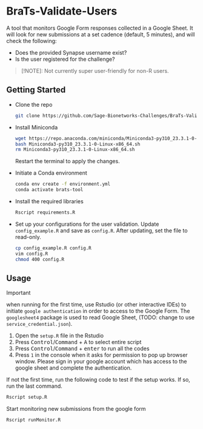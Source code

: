 # BraTs-Validate-Users

A tool that monitors Google Form responses collected in a Google Sheet.
It will look for new submissions at a set cadence (default, 5 minutes),
and will check the following:

- Does the provided Synapse username exist?
- Is the user registered for the challenge?

> [!NOTE]:
> Not currently super user-friendly for non-R users.

## Getting Started

* Clone the repo

    ```bash
    git clone https://github.com/Sage-Bionetworks-Challenges/BraTs-Validate-Users.git
    ```

* Install Miniconda

    ```bash
    wget https://repo.anaconda.com/miniconda/Miniconda3-py310_23.3.1-0-Linux-x86_64.sh
    bash Miniconda3-py310_23.3.1-0-Linux-x86_64.sh
    rm Miniconda3-py310_23.3.1-0-Linux-x86_64.sh
    ```

    Restart the terminal to apply the changes.

* Initiate a Conda environment

    ```bash
    conda env create -f environment.yml
    conda activate brats-tool
    ```

* Install the required libraries

    ```bash
    Rscript requirements.R
    ```

* Set up your configurations for the user validation.  Update `config_example.R` and save as
    `config.R`.  After updating, set the file to read-only.

    ```bash
    cp config_example.R config.R
    vim config.R
    chmod 400 config.R
    ```

## Usage

> [!IMPORTANT]
> when running for the first time, use Rstudio (or other interactive IDEs) to initiate 
> `google authentication` in order to access to the Google Form. The `googlesheet4` 
> package is used to read Google Sheet, (TODO: change to use `service_credential.json`).

1. Open the `setup.R` file in the Rstudio
2. Press <kbd>Control</kbd>/<kbd>Command</kbd> + <kbd>A</kbd> to select entire script
3. Press <kbd>Control</kbd>/<kbd>Command</kbd> + <kbd>enter</kbd> to run all the codes
4. Press `1` in the console when it asks for permission to pop up browser window. Please
    sign in your google account which has access to the google sheet and complete the 
    authentication.

If not the first time, run the following code to test if the setup works.  If so, run the
last command.

```bash
Rscript setup.R
```

Start monitoring new submissions from the google form

```bash
Rscript runMonitor.R
```
